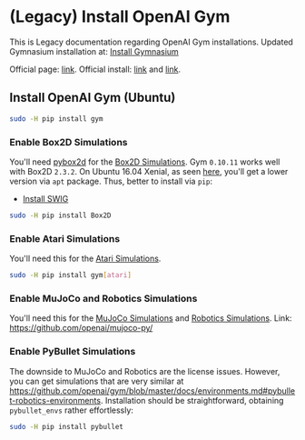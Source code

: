 # (Legacy) Install OpenAI Gym

This is Legacy documentation regarding OpenAI Gym installations. Updated Gymnasium installation at: [Install Gymnasium](../install-gymnasium.md)

Official page: [link](https://gym.openai.com).
Official install: [link](https://github.com/openai/gym#installation) and [link](https://gym.openai.com/docs/#installation).

## Install OpenAI Gym (Ubuntu)

```bash
sudo -H pip install gym
```

### Enable Box2D Simulations

You'll need [pybox2d](https://github.com/pybox2d/pybox2d) for the [Box2D Simulations](https://gym.openai.com/envs/#box2d). Gym `0.10.11` works well with Box2D `2.3.2`. On Ubuntu 16.04 Xenial, as seen [here](https://launchpad.net/ubuntu/+source/python-box2d), you'll get a lower version via `apt` package. Thus, better to install via `pip`:

- [Install SWIG](../install-swig.md)
```bash
sudo -H pip install Box2D
```

### Enable Atari Simulations

You'll need this for the [Atari Simulations](https://gym.openai.com/envs/#atari).
```bash
sudo -H pip install gym[atari]
```

### Enable MuJoCo and Robotics Simulations

You'll need this for the [MuJoCo Simulations](https://gym.openai.com/envs/#mujoco) and [Robotics Simulations](https://gym.openai.com/envs/#robotics). Link: https://github.com/openai/mujoco-py/

### Enable PyBullet Simulations

The downside to MuJoCo and Robotics are the license issues. However, you can get simulations that are very similar at <https://github.com/openai/gym/blob/master/docs/environments.md#pybullet-robotics-environments>. Installation should be straightforward, obtaining `pybullet_envs` rather effortlessly:
```bash
sudo -H pip install pybullet
```
